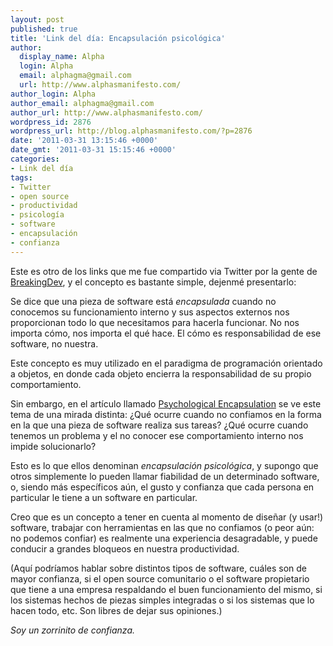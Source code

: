 ```yaml
---
layout: post
published: true
title: 'Link del día: Encapsulación psicológica'
author:
  display_name: Alpha
  login: Alpha
  email: alphagma@gmail.com
  url: http://www.alphasmanifesto.com/
author_login: Alpha
author_email: alphagma@gmail.com
author_url: http://www.alphasmanifesto.com/
wordpress_id: 2876
wordpress_url: http://blog.alphasmanifesto.com/?p=2876
date: '2011-03-31 13:15:46 +0000'
date_gmt: '2011-03-31 15:15:46 +0000'
categories:
- Link del día
tags:
- Twitter
- open source
- productividad
- psicología
- software
- encapsulación
- confianza
---
```


Este es otro de los links que me fue compartido via Twitter por la gente de [BreakingDev](http://twitter.com/BreakingDev), y el concepto es bastante simple, dejenmé presentarlo:

Se dice que una pieza de software está _encapsulada_ cuando no conocemos su funcionamiento interno y sus aspectos externos nos proporcionan todo lo que necesitamos para hacerla funcionar. No nos importa cómo, nos importa el qué hace. El cómo es responsabilidad de ese software, no nuestra.

Este concepto es muy utilizado en el paradigma de programación orientado a objetos, en donde cada objeto encierra la responsabilidad de su propio comportamiento.

Sin embargo, en el artículo llamado [Psychological Encapsulation](http://www.johndcook.com/blog/2011/03/02/psychological-encapsulation/) se ve este tema de una mirada distinta:  ¿Qué ocurre cuando no confiamos en la forma en la que una pieza de software realiza sus tareas?  ¿Qué ocurre cuando tenemos un problema y el no conocer ese comportamiento interno nos impide solucionarlo?

Esto es lo que ellos denominan _encapsulación psicológica_, y supongo que otros simplemente lo pueden llamar fiabilidad de un determinado software, o, siendo más específicos aún, el gusto y confianza que cada persona en particular le tiene a un software en particular.

Creo que es un concepto a tener en cuenta al momento de diseñar (y usar!) software, trabajar con herramientas en las que no confiamos (o peor aún: no podemos confiar) es realmente una experiencia desagradable, y puede conducir a grandes bloqueos en nuestra productividad.

(Aquí podríamos hablar sobre distintos tipos de software, cuáles son de mayor confianza, si el open source comunitario o el software propietario que tiene a una empresa respaldando el buen funcionamiento del mismo, si los sistemas hechos de piezas simples integradas o si los sistemas que lo hacen todo, etc. Son libres de dejar sus opiniones.)

_Soy un zorrinito de confianza._

